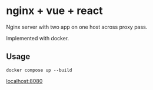 # nginx + vue + react
Nginx server with two app on one host across proxy pass.

Implemented with docker.

## Usage
```bush
docker compose up --build
```

[localhost:8080](http://localhost:8080)
